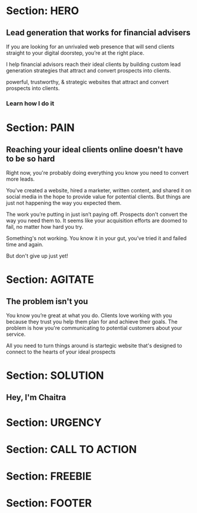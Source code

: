 # Section: HERO

## Lead generation that works for financial advisers

If you are looking for an unrivaled web presence that will send clients straight to your digital doorstep, you’re at the right place.

I help financial advisors reach their ideal clients by building custom lead generation strategies that attract and convert prospects into clients.

powerful, trustworthy, & strategic websites that attract and convert prospects into clients. 

### Learn how I do it


# Section: PAIN

## Reaching your ideal clients online doesn't have to be so hard

Right now, you're probably doing everything you know you need to convert more leads. 

You've created a website, hired a marketer, written content, and shared it on social media in the hope to provide value for potential clients. But things are just not happening the way you expected them. 

The work you’re putting in just isn’t paying off. Prospects don't convert the way you need them to. It seems like your acquisition efforts are doomed to fail, no matter how hard you try.

Something's not working. You know it in your gut, you’ve tried it and failed time and again. 

But don't give up just yet!

# Section: AGITATE

## The problem isn't you

You know you’re great at what you do. Clients love working with you because they trust you help them plan for and achieve their goals. The problem is how you're communicating to potential customers about your service.

All you need to turn things around is startegic website that's designed to connect to the hearts of your ideal prospects

# Section: SOLUTION

## Hey, I'm Chaitra


# Section: URGENCY

# Section: CALL TO ACTION

# Section: FREEBIE

# Section: FOOTER

